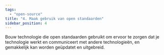```yaml
---
tags:
  - "open-source"
title: "4. Maak gebruik van open standaarden"
sidebar_position: 4
---
```


Bouw technologie die open standaarden gebruikt om ervoor te zorgen dat je technologie werkt en communiceert met andere technologieën, en gemakkelijk kan worden geüpdatet en uitgebreid.
